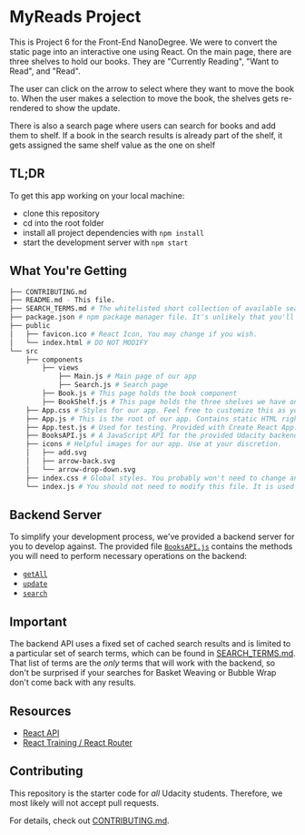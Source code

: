 # MyReads Project

This is Project 6 for the Front-End NanoDegree. We were to convert the static page into an interactive one using React. On the main page, there are three shelves to hold our books. They are "Currently Reading", "Want to Read", and "Read".

The user can click on the arrow to select where they want to move the book to. When the user makes a selection to move the book, the shelves gets re-rendered to show the update.

There is also a search page where users can search for books and add them to shelf. If a book in the search results is already part of the shelf, it gets assigned the same shelf value as the one on shelf

## TL;DR

To get this app working on your local machine:

* clone this repository
* cd into the root folder
* install all project dependencies with `npm install`
* start the development server with `npm start`

## What You're Getting
```bash
├── CONTRIBUTING.md
├── README.md - This file.
├── SEARCH_TERMS.md # The whitelisted short collection of available search terms for you to use with your app.
├── package.json # npm package manager file. It's unlikely that you'll need to modify this.
├── public
│   ├── favicon.ico # React Icon, You may change if you wish.
│   └── index.html # DO NOT MODIFY
└── src
    ├── components
        ├── views
            ├── Main.js # Main page of our app
            ├── Search.js # Search page
        ├── Book.js # This page holds the book component
        ├── BookShelf.js # This page holds the three shelves we have on our main page
    ├── App.css # Styles for our app. Feel free to customize this as you desire.
    ├── App.js # This is the root of our app. Contains static HTML right now.
    ├── App.test.js # Used for testing. Provided with Create React App. Testing is encouraged, but not required.
    ├── BooksAPI.js # A JavaScript API for the provided Udacity backend. Instructions for the methods are below.
    ├── icons # Helpful images for our app. Use at your discretion.
    │   ├── add.svg
    │   ├── arrow-back.svg
    │   └── arrow-drop-down.svg
    ├── index.css # Global styles. You probably won't need to change anything here.
    └── index.js # You should not need to modify this file. It is used for DOM rendering only.
```


## Backend Server

To simplify your development process, we've provided a backend server for you to develop against. The provided file [`BooksAPI.js`](src/BooksAPI.js) contains the methods you will need to perform necessary operations on the backend:

* [`getAll`](#getall)
* [`update`](#update)
* [`search`](#search)

## Important
The backend API uses a fixed set of cached search results and is limited to a particular set of search terms, which can be found in [SEARCH_TERMS.md](SEARCH_TERMS.md). That list of terms are the _only_ terms that will work with the backend, so don't be surprised if your searches for Basket Weaving or Bubble Wrap don't come back with any results.

## Resources
* [React API](https://reactjs.org/docs/react-api.html)
* [React Training / React Router](https://reacttraining.com/react-router/web/api/BrowserRouter)

## Contributing

This repository is the starter code for _all_ Udacity students. Therefore, we most likely will not accept pull requests.

For details, check out [CONTRIBUTING.md](CONTRIBUTING.md).
